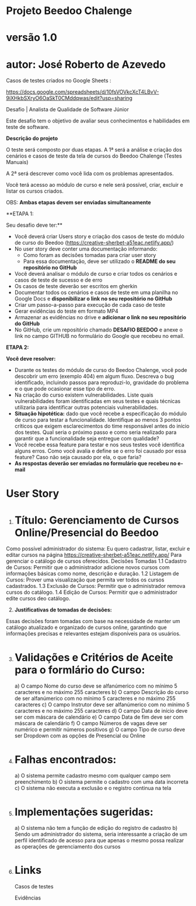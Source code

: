 # Projeto Beedoo Chalenge
# versão 1.0 #
# autor: José Roberto de Azevedo #

Casos de testes criados no Google Sheets : 

https://docs.google.com/spreadsheets/d/10fsVOVkcXcT4LBvV-9iXHkbSXryO6OaSkT0CMddqwas/edit?usp=sharing



Desafio | Analista de Qualidade de Software Júnior

Este desafio tem o objetivo de avaliar seus conhecimentos e habilidades em teste de software.

**Descrição do projeto**

O teste será composto por duas etapas. A 1ª será a análise e criação dos cenários e casos de teste da tela de cursos do Beedoo Chalenge (Testes Manuais)

A 2ª será descrever como você lida com os problemas apresentados.

Você terá acesso ao módulo de curso e nele será possível, criar, excluir e listar os cursos criados.

OBS: **Ambas etapas devem ser enviadas simultaneamente**

**ETAPA 1: 

Seu desafio deve ter:**

- Você deverá criar Users story e criação dos casos de teste do módulo de curso do Beedoo (https://creative-sherbet-a51eac.netlify.app/)
- No user story deve conter uma documentação informando:
    - Como foram as decisões tomadas para criar user story
    - Para essa documentação, deve ser utilizado o **README do seu repositório no GitHub**
- Você deverá analisar o módulo de curso e criar todos os cenários e casos de teste de sucesso e de erro
- Os casos de teste deverão ser escritos em gherkin
- Documentar todos os cenários e casos de teste em uma planilha no Google Docs e **disponibilizar o link no seu repositório no GitHub**
- Criar um passo-a-passo para execução de cada caso de teste
- Gerar evidências do teste em formato MP4
- Armazenar as evidências no drive e **adicionar o link no seu repositório do GitHub**
- No GitHub, crie um repositório chamado **DESAFIO BEEDOO** e anexe o link no campo GITHUB no formulário do Google que recebeu no email.

**ETAPA 2:** 

**Você deve resolver:**

- Durante os testes do módulo de curso do Beedoo Chalenge, você pode descobrir um erro (exemplo 404) em algum fluxo. Descreva o bug identificado, incluindo passos para reproduzi-lo, gravidade do problema e o que pode ocasionar esse tipo de erro.
- Na criação do curso existem vulnerabilidades.
Liste quais vulnerabilidades foram identificadas em seus testes e quais técnicas utilizaria para identificar outras potenciais vulnerabilidades.
- **Situação hipotética:** dado que você recebe a especificação do módulo de curso para testar a funcionalidade. Identifique ao menos 3 pontos críticos que exigem esclarecimentos do time responsável antes do início dos testes. Qual seria o próximo passo e como seria realizado para garantir que a funcionalidade seja entregue com qualidade?
- Você recebe essa feature para testar e nos seus testes você identifica alguns erros. Como você avalia e define se o erro foi causado por essa feature? Caso não seja causado por ela, o que faria?
- **As respostas deverão ser enviadas no formulário que recebeu no e-mail**


# User Story 

1. # Título: Gerenciamento de Cursos Online/Presencial do Beedoo

Como possível administrador do sistema:
Eu quero cadastrar, listar, excluir e editar cursos na página https://creative-sherbet-a51eac.netlify.app/
Para gerenciar o catálogo de cursos oferecidos.
Decisões Tomadas
    1.1	Cadastro de Cursos: Permitir que o administrador adicione novos cursos com informações básicas como nome, descrição e duração.
    1.2	Listagem de Cursos: Prover uma visualização que permita ver todos os cursos cadastrados.
    1.3	Exclusão de Cursos: Permitir que o administrador remova cursos do catálogo.
    1.4  Edição de Cursos:   Permitir que o administrador edite cursos deo catálogo.

2. **Justificativas de tomadas de decisões:**

Essas decisões foram tomadas com base na necessidade de manter um catálogo atualizado e organizado de cursos online, garantindo que informações precisas e relevantes estejam disponíveis para os usuários.

3.	# Validações e Critérios de Aceite para o formlário do Curso:

    a) O campo Nome do curso deve se alfanúmerico com no mínimo 5 caracteres e no máximo 255 caracteres
    b) O campo Descrição do curso de ser alfanúmerico com no mínimo 5 caracteres e no máximo 255 caracteres
    c) O campo Instrutor deve ser alfanúmerico com no mínimo 5 caracteres e no máximo 255 caracteres
    d) O campo Data de início deve ser com máscara de calendário
    e) O campo Data de fim deve ser com máscara de calendário
    f) O campo Números de vagas deve ser numérico e permitir números positivos
    g) O campo Tipo de curso deve ser Dropdown com as opções de Presencial ou Online

4.  # Falhas encontrados:

    a) O sistema permite cadastro mesmo com qualquer campo sem preenchimento
    b) O sistema permite o cadastro com uma data incorreta
    c) O sistema não executa a exclusão e o registro continua na tela

5. # Implementações sugeridas:

    a) O sistema não tem a função de edição do registro de cadastro 
    b) Sendo um administrador do sistema, seria interessante a criação de um perfil identificado de acesso para que apenas o mesmo possa realizar as operações de gerenciamento dos cursos

 6. # Links     

    Casos de testes
    
    Evidências
	



